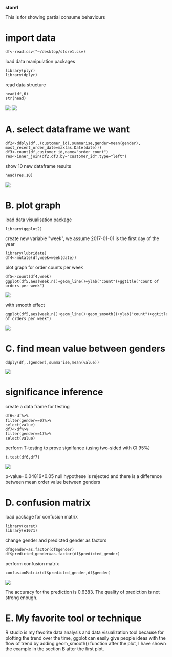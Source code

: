 **store1**

This is for showing partial consume behaviours

# import data
```
df<-read.csv("~/desktop/store1.csv)
```
load data manipulation packages
```
library(plyr)
library(dplyr)
```
read data structure
```
head(df,6)
str(head)
```
![](https://github.com/alansiu1929/store1/blob/master/head6.png)
![](https://github.com/alansiu1929/store1/blob/master/str.png)

# A. select dataframe we want
```
df2<-ddply(df,.(customer_id),summarise,gender=mean(gender), most_recent_order_date=max(as.Date(date)))
df3<-count(df,customer_id,name="order_count")
res<-inner_join(df2,df3,by="customer_id",type="left")
```
show 10 new dataframe results
```
head(res,10)
```
![](https://github.com/alansiu1929/store1/blob/master/dateframe.png)

# B. plot graph

load data visualisation package
```
library(ggplot2)
```

create new variable "week", we assume 2017-01-01 is the first day of the year
```
library(lubridate)
df4<-mutate(df,week=week(date))
```

plot graph for order counts per week
```
df5<-count(df4,week)
ggplot(df5,aes(week,n))+geom_line()+ylab("count")+ggtitle("count of orders per week")
```
![](https://github.com/alansiu1929/store1/blob/master/Rplot01.png)

with smooth effect
```
ggplot(df5,aes(week,n))+geom_line()+geom_smooth()+ylab("count")+ggtitle("count of orders per week")
```
![](https://github.com/alansiu1929/store1/blob/master/Rplot02.png)

# C. find mean value between genders
```
ddply(df,.(gender),summarise,mean(value))
```
![](https://github.com/alansiu1929/store1/blob/master/mean%20value.png)

# significance inference
create a data frame for testing
```
df6<-df%>%
filter(gender==0)%>%
select(value)
df7<-df%>%
filter(gender==1)%>%
select(value)
```
perform T-testing to prove signifance (using two-sided with CI 95%)
```
t.test(df6,df7)
```
![](https://github.com/alansiu1929/store1/blob/master/t-test.png)

p-value=0.04816<0.05
null hypothese is rejected and there is a difference between mean order value between genders

# D. confusion matrix
load package for confusion matrix
```
library(caret)
library(e1071)
```
change gender and predicted gender as factors
```
df$gender=as.factor(df$gender)
df$predicted_gender=as.factor(df$predicted_gender)
```
perform confusion matrix
```
confusionMatrix(df$predicted_gender,df$gender)
```
![](https://github.com/alansiu1929/store1/blob/master/confusion%20matrix.png)

The accuracy for the prediction is 0.6383. The quality of prediction is not strong enough.

# E. My favorite tool or technique
R studio is my favorite data analysis and data visualization tool because for plotting the trend over the time, ggplot can easily give people ideas with the flow of trend by adding geom_smooth() function after the plot, I have shown the example in the section B after the first plot.
